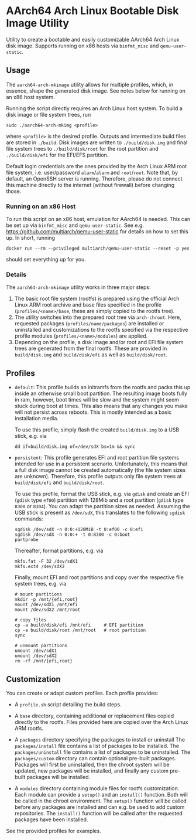 # AArch64 Arch Linux Bootable Disk Image Utility

Utility to create a bootable and easily customizable AArch64 Arch Linux disk image.
Supports running on x86 hosts via `binfmt_misc` and `qemu-user-static`.


## Usage

The `aarch64-arch-mkimage` utility allows for multiple profiles, which, in essence, shape the generated disk image.
See notes below for running on an x86 host system.

Running the script directly requires an Arch Linux host system.
To build a disk image or file system trees, run
```
sudo ./aarch64-arch-mkimg <profile>
```
where `<profile>` is the desired profile.
Outputs and intermediate build files are stored in `./build`.
Disk images are written to `./build/disk.img` and final file system trees to `./build/disk/root` for the root partition and `./build/disk/efi` for the EFI/EFS partition.

Default login credentials are the ones provided by the Arch Linux ARM root file system, i.e. user/password `alarm`/`alarm` and `root`/`root`.
Note that, by default, an OpenSSH server is running.
Therefore, please do not connect this machine directly to the internet (without firewall) before changing those.


### Running on an x86 Host

To run this script on an x86 host, emulation for AArch64 is needed.
This can be set up via `binfmt_misc` and `qemu-user-static`.
See e.g. https://github.com/multiarch/qemu-user-static for details on how to set this up.
In short, running
```
docker run --rm --privileged multiarch/qemu-user-static --reset -p yes
```
should set everything up for you.


### Details

The `aarch64-arch-mkimage` utility works in three major steps:
1. The basic root file system (rootfs) is prepared using the official Arch Linux ARM root archive and base files specified in the profile (`profiles/<name>/base`, these are simply copied to the rootfs tree).
2. The utility switches into the prepared root tree via `arch-chroot`.
   Here, requested packages (`profiles/name/packages`) are installed or uninstalled and customizations to the rootfs specified via the respective profile modules (`profiles/<name>/modules`) are applied.
3. Depending on the profile, a disk image and/or root and EFI file system trees are generated from the final rootfs.
   These are provided in `build/disk.img` and `build/disk/efi` as well as `build/disk/root`.


## Profiles

- `default`: This profile builds an initramfs from the rootfs and packs this up inside an otherwise small boot partition.
  The resulting image boots fully in ram, however, boot times will be slow and the system might seem stuck during boot at times.
  This also means that any changes you make will not persist across reboots.
  This is mostly intended as a basic installation media.

  To use this profile, simply flash the created `build/disk.img` to a USB stick, e.g. via
  ```
  dd if=build/disk.img of=/dev/sdX bs=1m && sync
  ```

- `persistent`: This profile generates EFI and root partition file systems intended for use in a persistent scenario.
  Unfortunately, this means that a full disk image cannot be created automatically (the file system sizes are unknown).
  Therefore, this profile outputs only file system trees at `build/disk/efi` and `build/disk/root`.

  To use this profile, format the USB stick, e.g. via `gdisk` and create an EFI (`gdisk` type `ef00`) partition with 128Mib and a root partition (`gdisk` type `8300` or `8304`).
  You can adapt the partition sizes as needed.
  Assuming the USB stick is present as `/dev/sdX`, this translates to the following `sgdisk` commands:
  ```
  sgdisk /dev/sdX -n 0:0:+128MiB -t 0:ef00 -c 0:efi
  sgdisk /dev/sdX -n 0:0:+ -t 0:8300 -c 0:boot
  partprobe
  ```

  Thereafter, format partitions, e.g. via
  ```
  mkfs.fat -F 32 /dev/sdX1
  mkfs.ext4 /dev/sdX2
  ```

  Finally, mount EFI and root partitions and copy over the respective file system trees, e.g. via
  ```
  # mount partitions
  mkdir -p /mnt/{efi,root}
  mount /dev/sdX1 /mnt/efi
  mount /dev/sdX2 /mnt/root

  # copy files
  cp -a build/disk/efi /mnt/efi     # EFI partition
  cp -a build/disk/root /mnt/root   # root partition
  sync

  # unmount partitions
  umount /dev/sdX1
  umount /dev/sdX2
  rm -rf /mnt/{efi,root}
  ```


## Customization

You can create or adapt custom profiles.
Each profile provides:

- A `profile.sh` script detailing the build steps.

- A `base` directory, containing additional or replacement files copied directly to the rootfs.
  Files provided here are copied over the Arch Linux ARM rootfs.

- A `packages` directory specifying the packages to install or uninstall
  The `packages/install` file contains a list of packages to be installed.
  The `packages/uninstall` file contains a list of packages to be uninstalled.
  The `packages/custom` directory can contain optional pre-built packages.
  Packages will first be uninstalled, then the chroot system will be updated, new packages will be installed, and finally any custom pre-built packages will be installed.

- A `modules` directory containing module files for rootfs customization.
  Each module can provide a `setup()` and an `install()` function.
  Both will be called in the chroot environment.
  The `setup()` function will be called before any packages are installed and can e.g. be used to add custom repositories.
  The `install()` function will be called after the requested packages have been installed.

See the provided profiles for examples.
